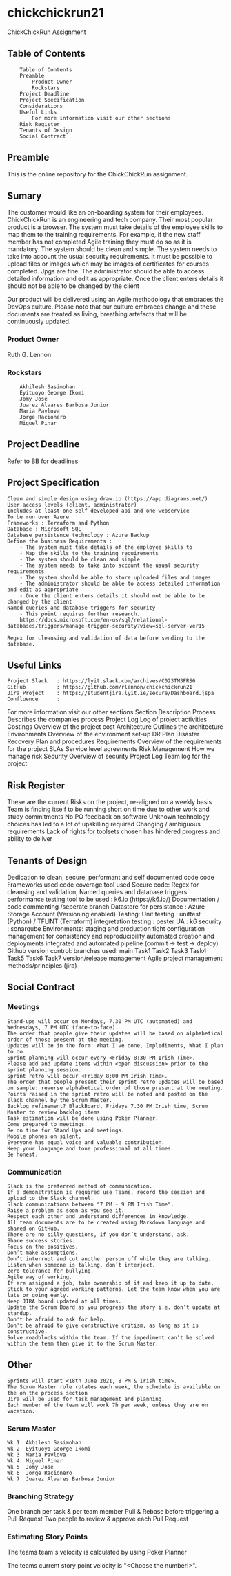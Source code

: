# chickchickrun21
ChickChickRun Assignment

## Table of Contents

        Table of Contents
        Preamble
            Product Owner
            Rockstars
        Project Deadline
        Project Specification
        Considerations
        Useful Links
            For more information visit our other sections
        Risk Register
        Tenants of Design
        Social Contract

## Preamble

This is the online repository for the ChickChickRun assignment. 

## Sumary 

The customer would like an on-boarding system for their employees. ChickChickRun is an engineering
and tech company. Their most popular product is a browser. The system must take details of the
employee skills to map them to the training requirements. For example, if the new staff member has
not completed Agile training they must do so as it is mandatory. The system should be clean and
simple. The system needs to take into account the usual security requirements. It must be possible to
upload files or images which may be images of certificates for courses completed. Jpgs are fine. The
administrator should be able to access detailed information and edit as appropriate. Once the client
enters details it should not be able to be changed by the client

Our product will be delivered using an Agile methodology that embraces the DevOps culture. Please note that our culture embraces change and these documents are treated as living, breathing artefacts that will be continuously updated.

### Product Owner
Ruth G. Lennon

### Rockstars
        Akhilesh Sasimohan
        Eyituoyo George Ikomi
        Jomy Jose
        Juarez Alvares Barbosa Junior
        Maria Pavlova
        Jorge Racionero
        Miguel Pinar 

## Project Deadline

Refer to BB for deadlines
  
## Project Specification  
    Clean and simple design using draw.io (https://app.diagrams.net/)
    User access levels (client, administrator)
    Includes at least one self developed api and one webservice
    To be run over Azure
    Frameworks : Terraform and Python 
    Database : Microsoft SQL
    Database persistence technology : Azure Backup
    Define the business Requirements : 
        - The system must take details of the employee skills to 
        - Map the skills to the training requirements
        - The system should be clean and simple
        - The system needs to take into account the usual security requirements
        - The system should be able to store uploaded files and images
        - The administrator should be able to access detailed information and edit as appropriate
        - Once the client enters details it should not be able to be changed by the client
    Named queries and database triggers for security
        - This point requires further research. 
        https://docs.microsoft.com/en-us/sql/relational-databases/triggers/manage-trigger-security?view=sql-server-ver15

    Regex for cleansing and validation of data before sending to the database.

## Useful Links

    Project Slack   : https://lyit.slack.com/archives/C023TM3FRS6
    GitHub          : https://github.com/rlennon/chickchickrun21
    Jira Project    : https://studentjira.lyit.ie/secure/Dashboard.jspa
    Confluence      : 

    
For more information visit our other sections
<pick from the sample sections below and add your own>
Section 	Description
Process 	Describes the companies process
Project Log 	Log of project activities
Costings 	Overview of the project cost
Architecture 	Outlines the architecture
Environments 	Overview of the environment set-up
DR Plan 	Disaster Recovery Plan and procedures
Requirements 	Overview of the requirements for the project
SLAs 	Service level agreements
Risk Management 	How we manage risk
Security 	Overview of security
Project Log 	Team log for the project

  
## Risk Register

These are the current Risks on the project, re-aligned on a weekly basis
<pick from the sample sections below and add your own>
    Team is finding itself to be running short on time due to other work and study commitments
    No PO feedback on software
    Unknown technology choices has led to a lot of upskilling required
    Changing / ambiguous requirements
    Lack of rights for toolsets chosen has hindered progress and ability to deliver

## Tenants of Design
<pick from the sample sections below and add your own>
    Dedication to clean, secure, performant and self documented code
        code Frameworks used
        code coverage tool used
        Secure code: Regex for cleansing and validation, Named queries and database triggers
        performance testing tool to be used : k6.io (https://k6.io/)
    Documentation / code commenting /seperate branch
    Datastore for persistance : Azure Storage Account (Versioning enabled)
    Testing:
        Unit testing : unittest (Python) / TFLINT (Terraform) 
        integretation testing : pester 
        UA : k6
        security : sonarqube
    Environments:
        staging and production
        tight configuration management for consistency and reproducibility
        automated creation and deployments
        integrated and automated pipeline (commit -> test -> deploy)
    Github version control:
        branches used:
                main
                Task1 
                Task2
                Task3
                Task4
                Task5
                Task6
                Task7
        version/release management
    Agile project management methods/principles (jira)

## Social Contract

### Meetings

    Stand-ups will occur on Mondays, 7.30 PM UTC (automated) and Wednesdays, 7 PM UTC (face-to-face).
    The order that people give their updates will be based on alphabetical order of those present at the meeting.
    Updates will be in the form: What I've done, Implediments, What I plan to do
    Sprint planning will occur every <Friday 8:30 PM Irish Time>.
    Please add and update items within <open discussion> prior to the sprint planning session.
    Sprint retro will occur <Friday 8:00 PM Irish Time>.
    The order that people present their sprint retro updates will be based on sample: reverse alphabetical order of those present at the meeting.
    Points raised in the sprint retro will be noted and posted on the slack channel by the Scrum Master.
    Backlog refinement? BlackBoard, Fridays 7.30 PM Irish time, Scrum Master to review backlog items
    Task estimation will be done using Poker Planner. 
    Come prepared to meetings.
    Be on time for Stand Ups and meetings.
    Mobile phones on silent.
    Everyone has equal voice and valuable contribution.
    Keep your language and tone professional at all times.
    Be honest.

### Communication

    Slack is the preferred method of communication.
    If a demonstration is required use Teams, record the session and upload to the Slack channel.
    Slack communications between "7 PM - 9 PM Irish Time".
    Raise a problem as soon as you see it.
    Respect each other and understand differences in knowledge.
    All team documents are to be created using Markdown language and shared on GitHub.
    There are no silly questions, if you don’t understand, ask.
    Share success stories.
    Focus on the positives.
    Don’t make assumptions.
    Don’t interrupt and cut another person off while they are talking.
    Listen when someone is talking, don’t interject.
    Zero tolerance for bullying.
    Agile way of working.
    If are assigned a job, take ownership of it and keep it up to date.
    Stick to your agreed working patterns. Let the team know when you are late or going early.
    Keep JIRA board updated at all times.
    Update the Scrum Board as you progress the story i.e. don’t update at standup.
    Don't be afraid to ask for help.
    Don't be afraid to give constructive critism, as long as it is constructive.
    Solve roadblocks within the team. If the impediment can’t be solved within the team then give it to the Scrum Master.

## Other

    Sprints will start <18th June 2021, 8 PM & Irish time>.
    The Scrum Master role rotates each week, the schedule is available on the on the process section
    Jira will be used for task management and planning.
    Each member of the team will work 7h per week, unless they are on vacation.


### Scrum Master 
    Wk 1  Akhilesh Sasimohan
    Wk 2  Eyituoyo George Ikomi
    Wk 3  Maria Pavlova
    Wk 4  Miguel Pinar
    Wk 5  Jomy Jose
    Wk 6  Jorge Racionero
    Wk 7  Juarez Alvares Barbosa Junior
           
### Branching Strategy
One branch per task & per team member 
Pull & Rebase before triggering a Pull Request 
Two people to review & approve each Pull Request


### Estimating Story Points

The teams team's velocity is calculated by using Poker Planner

The teams current story point velocity is "<Choose the number!>".
